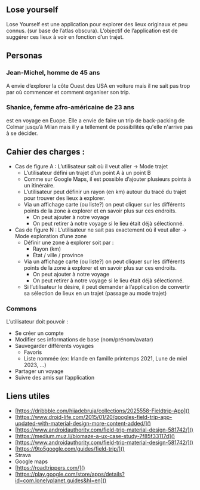 ## Lose yourself

Lose Yourself est une application pour explorer des lieux originaux et peu connus. (sur base de l’atlas obscura). L’objectif de l’application est de suggérer ces lieux à voir en fonction d’un trajet.


## Personas

### Jean-Michel, homme de 45 ans
A envie d’explorer la côte Ouest des USA en voiture mais il ne sait pas trop par où commencer et comment organiser son trip.

### Shanice, femme afro-américaine de 23 ans
est en voyage en Euope. Elle a envie de faire un trip de back-packing de Colmar jusqu’à Milan mais il y a tellement de possibilités qu'elle n'arrive pas à se décider.


## Cahier des charges : 

- Cas de figure A : L’utilisateur sait où il veut aller -> Mode trajet
    - L’utilisateur défini un trajet d’un point A à un point B
    - Comme sur Google Maps, il est possible d’ajouter plusieurs points à un itinéraire. 
    - L’utilisateur peut définir un rayon (en km) autour du tracé du trajet pour trouver des lieux à explorer.
    - Via un affichage carte (ou liste?) on peut cliquer sur les différents points de la zone à explorer et en savoir plus sur ces endroits.
        - On peut ajouter à notre voyage
        - On peut retirer à notre voyage si le lieu était déjà sélectionné.
- Cas de figure N : L’utilisateur ne sait pas exactement où il veut aller -> Mode exploration d’une zone
    - Définir une zone à explorer soit par :
        - Rayon (km)
        - État / ville / province
    - Via un affichage carte (ou liste?) on peut cliquer sur les différents points de la zone à explorer et en savoir plus sur ces endroits.
        - On peut ajouter à notre voyage
        - On peut retirer à notre voyage si le lieu était déjà sélectionné.
    - Si l’utilisateur le désire, il peut demander à l’application de convertir sa sélection de lieux en un trajet (passage au mode trajet)

### Commons 
L’utilisateur doit pouvoir :
- Se créer un compte
- Modifier ses informations de base (nom/prénom/avatar)
- Sauvegarder différents voyages
    - Favoris
    - Liste nommée (ex: Irlande en famille printemps 2021, Lune de miel 2023, …)
- Partager un voyage 
- Suivre des amis sur l’application


## Liens utiles

- [https://dribbble.com/hijadebruja/collections/2025558-Fieldtrip-App]()
- [https://www.droid-life.com/2015/01/20/googles-field-trip-app-updated-with-material-design-more-content-added/]()
- [https://www.androidauthority.com/field-trip-material-design-581742/]()
- [https://medium.muz.li/biomaze-a-ux-case-study-7f85f33117d]()
- [https://www.androidauthority.com/field-trip-material-design-581742/]()
- [https://9to5google.com/guides/field-trip/]()
- Strava
- Google maps
- [https://roadtrippers.com/]()
- [https://play.google.com/store/apps/details?id=com.lonelyplanet.guides&hl=en]()

